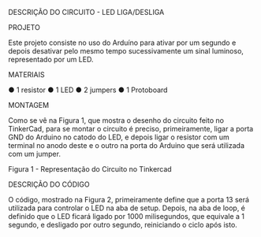 DESCRIÇÃO DO CIRCUITO - LED LIGA/DESLIGA

PROJETO

Este projeto consiste no uso do Arduíno para ativar por um segundo e depois desativar pelo mesmo tempo sucessivamente um sinal luminoso, representado por um LED.

MATERIAIS

●	1 resistor
●	1 LED
●	2 jumpers
●	1 Protoboard

MONTAGEM

Como se vê na Figura 1, que mostra o desenho do circuito feito no TinkerCad, para se montar o circuito é preciso, primeiramente, ligar a porta GND do Arduino no catodo do LED, e depois ligar o resistor com um terminal no anodo deste e o outro na porta do Arduino que será utilizada com um jumper.

Figura 1 - Representação do Circuito no Tinkercad
 

DESCRIÇÃO DO CÓDIGO

O código, mostrado na Figura 2, primeiramente define que a porta 13 será utilizada para controlar o LED na aba de setup. Depois, na aba de loop, é definido que o LED ficará ligado por 1000 milisegundos, que equivale a 1 segundo, e desligado por outro segundo, reiniciando o ciclo após isto.
